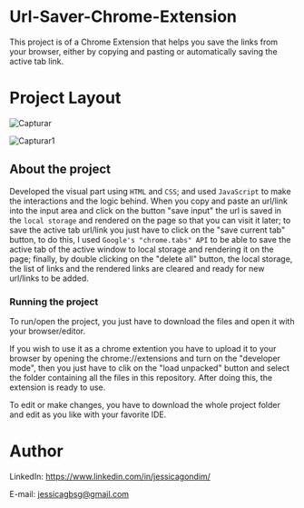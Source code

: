 # Url-Saver-Chrome-Extension
This project is of a Chrome Extension that helps you save the links from your browser, either by copying and pasting or automatically saving the active tab link.

# Project Layout

![Capturar](https://user-images.githubusercontent.com/98706386/165325503-b142e330-22d7-4eda-9c45-eadea269bc79.JPG)

![Capturar1](https://user-images.githubusercontent.com/98706386/165325215-7fbf18ad-9b18-4ce0-a00d-b03e930b66f3.JPG)


## About the project
Developed the visual part using ``HTML`` and ``CSS``; and used ``JavaScript`` to make the interactions and the logic behind. When you copy and paste an url/link into the input area and click on the button "save input" the url is saved in the ``local storage`` and rendered on the page so that you can visit it later; to save the active tab url/link you just have to click on the "save current tab" button, to do this, I used ``Google's "chrome.tabs" API`` to be able to save the active tab of the active window to local storage and rendering it on the page; finally, by double clicking on the "delete all"  button, the local storage, the list of links and the rendered links are cleared and ready for new url/links to be added.   

### Running the project
To run/open the project, you just have to download the files and open it with your browser/editor.

If you wish to use it as a chrome extention you have to upload it to your browser by opening the chrome://extensions and turn on the "developer mode", then you just have to clik on the "load unpacked" button and select the folder containing all the files in this repository. After doing this, the extension is ready to use.

To edit or make changes, you have to download the whole project folder and edit as you like with your favorite IDE. 

# Author
LinkedIn:
https://www.linkedin.com/in/jessicagondim/

E-mail:
jessicagbsg@gmail.com
